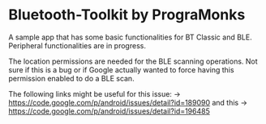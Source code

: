 # Bluetooth-Toolkit by PrograMonks

A sample app that has some basic functionalities for BT Classic and BLE. Peripheral functionalities are in progress.

The location permissions are needed for the BLE scanning operations. Not sure if this is a bug or if Google actually wanted to force having this permission enabled to do a BLE scan.

The following links might be useful for this issue:
-> https://code.google.com/p/android/issues/detail?id=189090
and this
-> https://code.google.com/p/android/issues/detail?id=196485
